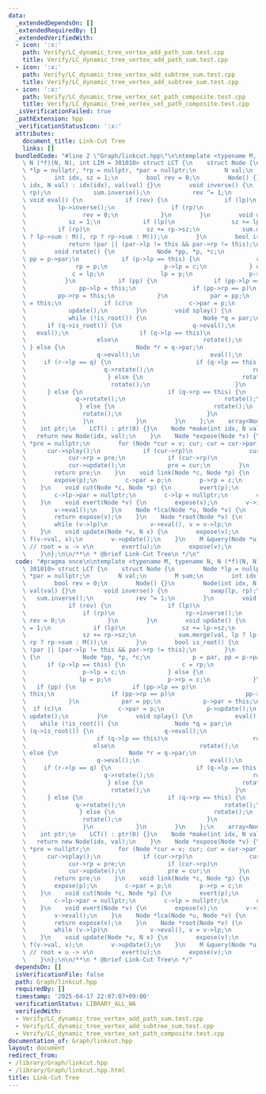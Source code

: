 ```yaml
---
data:
  _extendedDependsOn: []
  _extendedRequiredBy: []
  _extendedVerifiedWith:
  - icon: ':x:'
    path: Verify/LC_dynamic_tree_vertex_add_path_sum.test.cpp
    title: Verify/LC_dynamic_tree_vertex_add_path_sum.test.cpp
  - icon: ':x:'
    path: Verify/LC_dynamic_tree_vertex_add_subtree_sum.test.cpp
    title: Verify/LC_dynamic_tree_vertex_add_subtree_sum.test.cpp
  - icon: ':x:'
    path: Verify/LC_dynamic_tree_vertex_set_path_composite.test.cpp
    title: Verify/LC_dynamic_tree_vertex_set_path_composite.test.cpp
  _isVerificationFailed: true
  _pathExtension: hpp
  _verificationStatusIcon: ':x:'
  attributes:
    document_title: Link-Cut Tree
    links: []
  bundledCode: "#line 2 \"Graph/linkcut.hpp\"\n\ntemplate <typename M, typename N,\
    \ N (*f)(N, N), int LIM = 301010> struct LCT {\n    struct Node {\n        Node\
    \ *lp = nullptr, *rp = nullptr, *par = nullptr;\n        N val;\n        M sum;\n\
    \        int idx, sz = 1;\n        bool rev = 0;\n        Node() {}\n        Node(int\
    \ idx, N val) : idx(idx), val(val) {}\n        void inverse() {\n            swap(lp,\
    \ rp);\n            sum.inverse();\n            rev ^= 1;\n        }\n       \
    \ void eval() {\n            if (rev) {\n                if (lp)\n           \
    \         lp->inverse();\n                if (rp)\n                    rp->inverse();\n\
    \                rev = 0;\n            }\n        }\n        void update() {\n\
    \            sz = 1;\n            if (lp)\n                sz += lp->sz;\n   \
    \         if (rp)\n                sz += rp->sz;\n            sum.merge(val, lp\
    \ ? lp->sum : M(), rp ? rp->sum : M());\n        }\n        bool is_root() {\n\
    \            return !par || (par->lp != this && par->rp != this);\n        }\n\
    \        void rotate() {\n            Node *pp, *p, *c;\n            p = par,\
    \ pp = p->par;\n            if (p->lp == this) {\n                c = rp;\n  \
    \              rp = p;\n                p->lp = c;\n            } else {\n   \
    \             c = lp;\n                lp = p;\n                p->rp = c;\n \
    \           }\n            if (pp) {\n                if (pp->lp == p)\n     \
    \               pp->lp = this;\n                if (pp->rp == p)\n           \
    \         pp->rp = this;\n            }\n            par = pp;\n            p->par\
    \ = this;\n            if (c)\n                c->par = p;\n            p->update();\n\
    \            update();\n        }\n        void splay() {\n            eval();\n\
    \            while (!is_root()) {\n                Node *q = par;\n          \
    \      if (q->is_root()) {\n                    q->eval();\n                 \
    \   eval();\n                    if (q->lp == this)\n                        rotate();\n\
    \                    else\n                        rotate();\n               \
    \ } else {\n                    Node *r = q->par;\n                    r->eval();\n\
    \                    q->eval();\n                    eval();\n               \
    \     if (r->lp == q) {\n                        if (q->lp == this) {\n      \
    \                      q->rotate();\n                            rotate();\n \
    \                       } else {\n                            rotate();\n    \
    \                        rotate();\n                        }\n              \
    \      } else {\n                        if (q->rp == this) {\n              \
    \              q->rotate();\n                            rotate();\n         \
    \               } else {\n                            rotate();\n            \
    \                rotate();\n                        }\n                    }\n\
    \                }\n            }\n        }\n    };\n    array<Node, LIM> pool;\n\
    \    int ptr;\n    LCT() : ptr(0) {}\n    Node *make(int idx, N val) {\n     \
    \   return new Node(idx, val);\n    }\n    Node *expose(Node *v) {\n        Node\
    \ *pre = nullptr;\n        for (Node *cur = v; cur; cur = cur->par) {\n      \
    \      cur->splay();\n            if (cur->rp)\n                cur->sum.add(cur->rp->sum);\n\
    \            cur->rp = pre;\n            if (cur->rp)\n                cur->sum.sub(cur->rp->sum);\n\
    \            cur->update();\n            pre = cur;\n        }\n        v->splay();\n\
    \        return pre;\n    }\n    void link(Node *c, Node *p) {\n        evert(c);\n\
    \        expose(p);\n        c->par = p;\n        p->rp = c;\n        p->update();\n\
    \    }\n    void cut(Node *c, Node *p) {\n        evert(p);\n        expose(c);\n\
    \        c->lp->par = nullptr;\n        c->lp = nullptr;\n        c->update();\n\
    \    }\n    void evert(Node *v) {\n        expose(v);\n        v->inverse();\n\
    \        v->eval();\n    }\n    Node *lca(Node *u, Node *v) {\n        expose(u);\n\
    \        return expose(v);\n    }\n    Node *root(Node *v) {\n        expose(v);\n\
    \        while (v->lp)\n            v->eval(), v = v->lp;\n        return v;\n\
    \    }\n    void update(Node *v, N x) {\n        expose(v);\n        v->val =\
    \ f(v->val, x);\n        v->update();\n    }\n    M &query(Node *u, Node *v) {\
    \ // root = u -> v\n        evert(u);\n        expose(v);\n        return v->sum;\n\
    \    }\n};\n\n/**\n * @brief Link-Cut Tree\n */\n"
  code: "#pragma once\n\ntemplate <typename M, typename N, N (*f)(N, N), int LIM =\
    \ 301010> struct LCT {\n    struct Node {\n        Node *lp = nullptr, *rp = nullptr,\
    \ *par = nullptr;\n        N val;\n        M sum;\n        int idx, sz = 1;\n\
    \        bool rev = 0;\n        Node() {}\n        Node(int idx, N val) : idx(idx),\
    \ val(val) {}\n        void inverse() {\n            swap(lp, rp);\n         \
    \   sum.inverse();\n            rev ^= 1;\n        }\n        void eval() {\n\
    \            if (rev) {\n                if (lp)\n                    lp->inverse();\n\
    \                if (rp)\n                    rp->inverse();\n               \
    \ rev = 0;\n            }\n        }\n        void update() {\n            sz\
    \ = 1;\n            if (lp)\n                sz += lp->sz;\n            if (rp)\n\
    \                sz += rp->sz;\n            sum.merge(val, lp ? lp->sum : M(),\
    \ rp ? rp->sum : M());\n        }\n        bool is_root() {\n            return\
    \ !par || (par->lp != this && par->rp != this);\n        }\n        void rotate()\
    \ {\n            Node *pp, *p, *c;\n            p = par, pp = p->par;\n      \
    \      if (p->lp == this) {\n                c = rp;\n                rp = p;\n\
    \                p->lp = c;\n            } else {\n                c = lp;\n \
    \               lp = p;\n                p->rp = c;\n            }\n         \
    \   if (pp) {\n                if (pp->lp == p)\n                    pp->lp =\
    \ this;\n                if (pp->rp == p)\n                    pp->rp = this;\n\
    \            }\n            par = pp;\n            p->par = this;\n          \
    \  if (c)\n                c->par = p;\n            p->update();\n           \
    \ update();\n        }\n        void splay() {\n            eval();\n        \
    \    while (!is_root()) {\n                Node *q = par;\n                if\
    \ (q->is_root()) {\n                    q->eval();\n                    eval();\n\
    \                    if (q->lp == this)\n                        rotate();\n \
    \                   else\n                        rotate();\n                }\
    \ else {\n                    Node *r = q->par;\n                    r->eval();\n\
    \                    q->eval();\n                    eval();\n               \
    \     if (r->lp == q) {\n                        if (q->lp == this) {\n      \
    \                      q->rotate();\n                            rotate();\n \
    \                       } else {\n                            rotate();\n    \
    \                        rotate();\n                        }\n              \
    \      } else {\n                        if (q->rp == this) {\n              \
    \              q->rotate();\n                            rotate();\n         \
    \               } else {\n                            rotate();\n            \
    \                rotate();\n                        }\n                    }\n\
    \                }\n            }\n        }\n    };\n    array<Node, LIM> pool;\n\
    \    int ptr;\n    LCT() : ptr(0) {}\n    Node *make(int idx, N val) {\n     \
    \   return new Node(idx, val);\n    }\n    Node *expose(Node *v) {\n        Node\
    \ *pre = nullptr;\n        for (Node *cur = v; cur; cur = cur->par) {\n      \
    \      cur->splay();\n            if (cur->rp)\n                cur->sum.add(cur->rp->sum);\n\
    \            cur->rp = pre;\n            if (cur->rp)\n                cur->sum.sub(cur->rp->sum);\n\
    \            cur->update();\n            pre = cur;\n        }\n        v->splay();\n\
    \        return pre;\n    }\n    void link(Node *c, Node *p) {\n        evert(c);\n\
    \        expose(p);\n        c->par = p;\n        p->rp = c;\n        p->update();\n\
    \    }\n    void cut(Node *c, Node *p) {\n        evert(p);\n        expose(c);\n\
    \        c->lp->par = nullptr;\n        c->lp = nullptr;\n        c->update();\n\
    \    }\n    void evert(Node *v) {\n        expose(v);\n        v->inverse();\n\
    \        v->eval();\n    }\n    Node *lca(Node *u, Node *v) {\n        expose(u);\n\
    \        return expose(v);\n    }\n    Node *root(Node *v) {\n        expose(v);\n\
    \        while (v->lp)\n            v->eval(), v = v->lp;\n        return v;\n\
    \    }\n    void update(Node *v, N x) {\n        expose(v);\n        v->val =\
    \ f(v->val, x);\n        v->update();\n    }\n    M &query(Node *u, Node *v) {\
    \ // root = u -> v\n        evert(u);\n        expose(v);\n        return v->sum;\n\
    \    }\n};\n\n/**\n * @brief Link-Cut Tree\n */"
  dependsOn: []
  isVerificationFile: false
  path: Graph/linkcut.hpp
  requiredBy: []
  timestamp: '2025-04-17 22:07:07+09:00'
  verificationStatus: LIBRARY_ALL_WA
  verifiedWith:
  - Verify/LC_dynamic_tree_vertex_add_path_sum.test.cpp
  - Verify/LC_dynamic_tree_vertex_add_subtree_sum.test.cpp
  - Verify/LC_dynamic_tree_vertex_set_path_composite.test.cpp
documentation_of: Graph/linkcut.hpp
layout: document
redirect_from:
- /library/Graph/linkcut.hpp
- /library/Graph/linkcut.hpp.html
title: Link-Cut Tree
---
```

